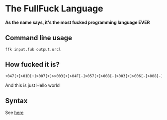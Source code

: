 # The FullFuck Language
**As the name says, it's the most fucked programming language EVER**

## Command line usage
```
ffk input.fuk output.urcl
```

## How fucked it is?
```
+047[+]>01D[+]>007[+]>>003[+]>04F[-]>057[+]>008[-]>003[+]>006[-]>008[-]>043[-]>
```
And this is just Hello world

## Syntax
See [here](https://github.com/funnsam/FullFuck/wiki/Basic-syntax)